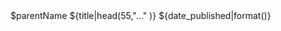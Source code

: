 <box align="x-center-children y-center-children" width="1200px" height="600px">
    <box style="width:900px" >
        <grid align="y-children-center" >
            <box width="75%">
                <text font-size="h2" color="muted" >$parentName</text>
                <heading d4 boldness="bold">${title|head(55,"..." )}</heading>
            </box>
            <box>
                <brand align="right" width="70"/>
            </box>
        </grid>
        <text font-size="h1" color="muted">${date_published|format()}</text>
    </box>
</box>

